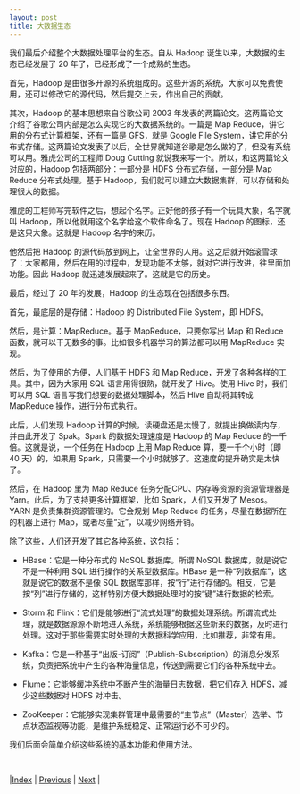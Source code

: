 ```yaml
---
layout: post
title: 大数据生态
---
```


我们最后介绍整个大数据处理平台的生态。自从 Hadoop 诞生以来，大数据的生态已经发展了 20 年了，已经形成了一个成熟的生态。

首先，Hadoop 是由很多开源的系统组成的。这些开源的系统，大家可以免费使用，还可以修改它的源代码，然后提交上去，作出自己的贡献。

其次，Hadoop 的基本思想来自谷歌公司 2003 年发表的两篇论文。这两篇论文介绍了谷歌公司内部是怎么实现它的大数据系统的。一篇是 Map Reduce，讲它用的分布式计算框架，还有一篇是 GFS，就是 Google File System，讲它用的分布式存储。这两篇论文发表了以后，全世界就知道谷歌是怎么做的了，但没有系统可以用。雅虎公司的工程师 Doug Cutting 就说我来写一个。所以，和这两篇论文对应的，Hadoop 包括两部分：一部分是 HDFS 分布式存储，一部分是 Map Reduce 分布式处理。基于 Hadoop，我们就可以建立大数据集群，可以存储和处理很大的数据。

雅虎的工程师写完软件之后，想起个名字。正好他的孩子有一个玩具大象，名字就叫 Hadoop，所以他就用这个名字给这个软件命名了。现在 Hadoop 的图标，还是这只大象。这就是 Hadoop 名字的来历。

他然后把 Hadoop 的源代码放到网上，让全世界的人用。这之后就开始滚雪球了：大家都用，然后在用的过程中，发现功能不太够，就对它进行改进，往里面加功能。因此 Hadoop 就迅速发展起来了。这就是它的历史。

最后，经过了 20 年的发展，Hadoop 的生态现在包括很多东西。

首先，最底层的是存储：Hadoop 的 Distributed File System，即 HDFS。

然后，是计算：MapReduce。基于 MapReduce，只要你写出 Map 和 Reduce 函数，就可以干无数多的事。比如很多机器学习的算法都可以用 MapReduce 实现。

然后，为了使用的方便，人们基于 HDFS 和 Map Reduce，开发了各种各样的工具。其中，因为大家用 SQL 语言用得很熟，就开发了 Hive。使用 Hive 时，我们可以用 SQL 语言写我们想要的数据处理脚本，然后 Hive 自动将其转成MapReduce 操作，进行分布式执行。

此后，人们发现 Hadoop 计算的时候，读硬盘还是太慢了，就提出换做读内存，并由此开发了 Spak。Spark 的数据处理速度是 Hadoop 的 Map Reduce 的一千倍。这就是说，一个任务在 Hadoop 上用 Map Reduce 算，要一千个小时（即 40 天）的，如果用 Spark，只需要一个小时就够了。这速度的提升确实是太快了。

然后，在 Hadoop 里为 Map Reduce 任务分配CPU、内存等资源的资源管理器是 Yarn。此后，为了支持更多计算框架，比如 Spark，人们又开发了 Mesos。
YARN 是负责集群资源管理的。它会规划 Map Reduce 的任务，尽量在数据所在的机器上进行 Map，或者尽量“近”，以减少网络开销。

除了这些，人们还开发了其它各种系统，这包括：

- HBase：它是一种分布式的 NoSQL 数据库。所谓 NoSQL 数据库，就是说它不是一种利用 SQL 进行操作的关系型数据库。HBase 是一种“列数据库”，这就是说它的数据不是像 SQL 数据库那样，按“行”进行存储的。相反，它是按“列”进行存储的，这样特别方便大数据处理时的按“键”进行数据的检索。

- Storm 和 Flink：它们是能够进行“流式处理”的数据处理系统。所谓流式处理，就是数据源源不断地进入系统，系统能够根据这些新来的数据，及时进行处理。这对于那些需要实时处理的大数据科学应用，比如推荐，非常有用。

- Kafka：它是一种基于“出版-订阅”（Publish-Subscription）的消息分发系统，负责把系统中产生的各种海量信息，传送到需要它们的各种系统中去。

- Flume：它能够缓冲系统中不断产生的海量日志数据，把它们存入 HDFS，减少这些数据对 HDFS 对冲击。

- ZooKeeper：它能够实现集群管理中最需要的“主节点”（Master）选举、节点状态监视等功能，是维护系统稳定、正常运行必不可少的。

我们后面会简单介绍这些系统的基本功能和使用方法。

<br/>

|[Index](../) | [Previous](4-9-sys-archi) | [Next](5-0-spark) |
